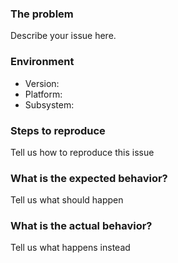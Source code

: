### The problem

Describe your issue here.

### Environment

- Version:
- Platform:
- Subsystem:

### Steps to reproduce

Tell us how to reproduce this issue

### What is the expected behavior?

Tell us what should happen

### What is the actual behavior?

Tell us what happens instead

